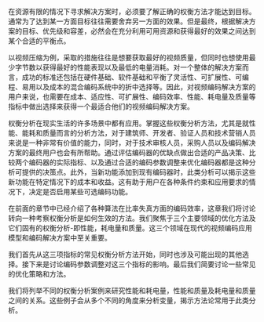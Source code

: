 在资源有限的情况下寻求解决方案时，必须要了解正确的权衡方法才能达到目标。通常为了达到某一方面目标往往需要舍弃另一方面的效果。但是最终，根据解决方案的目标、优先级和容差，必然会在充分利用可用资源和获得最好的效果之间达到某个合适的平衡点。

以视频压缩为例，采取的措施往往是想要获取最好的视频质量，但同时也想使用最少字节数以获得最好的性能表现以及最低的电量消耗。对一个整体的解决方案而言，成功的标准还包括在硬件基础、软件基础和平衡了灵活性、可扩展性、可编程、易用以及成本的混合编码系统中的折中选择等。因此，对视频编码解决方案的用户来说，也需要在成本、适应性、可扩展性、编码效率、性能、耗电量及质量等指标中做出选择来获得一个最适合他们的视频编码解决方案。

权衡分析在现实生活的许多场景中都有应用。掌握这些权衡分析方法，尤其是就性能、能耗和质量而言的分析方法，对于建筑师、开发者、验证人员和技术营销人员来说是一种非常有价值的能力，同时，对于技术审核人员，采购人员以及编码解决方案的最终用户也会有所帮助。通过评估编码器的优缺点做出合适的产品决策、比较两个编码器的实际指标、以及通过合适的编码参数调整来优化编码器都是这种分析可提供的决策点。此外，当新功能添加到现有编码器时，此类分析可以揭示这些新功能在特定情况下的成本和收益。这有助于用户在各种条件约束和应用要求的情况下，决定是否启用某些可选编码功能。

在前面的章节中已经介绍了各种算法在比率失真方面的编码效率，这章我们将讨论转向一种考察权衡分析是如何生效的方法。我们聚焦于三个主要领域的优化方法及它们固有的权衡分析-即性能，耗电量和质量。这三个领域在现代的视频编码应用模型和编码解决方案中至关重要。

我们首先从这三项指标的常见权衡分析方法开始，同时也涉及可能出现的其他选择。接下来是讨论编码参数调整对这三个指标的影响。最后我们简要讨论一些常见的优化策略和方法。

我们将列举不同的权衡分析案例来研究性能和耗电量，性能和质量及耗电量和质量之间的关系。这些例子会从多个不同的角度来分析变量，揭示方法论常用于此类分析。